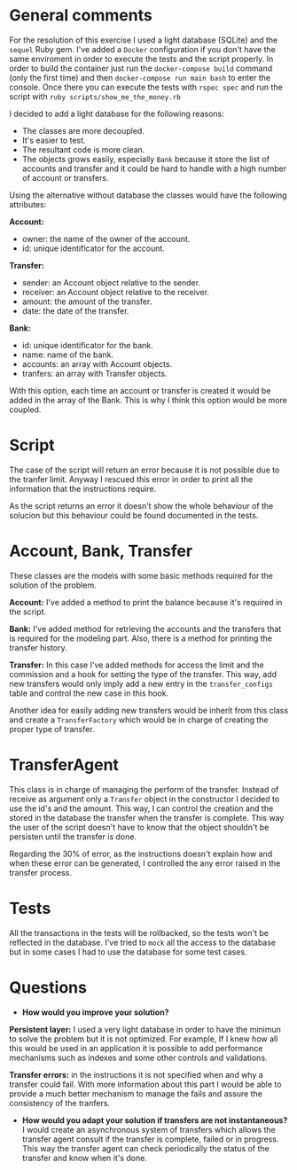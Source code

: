 # General comments

For the resolution of this exercise I used a light database (SQLite) and the `sequel` Ruby gem. I've added a `Docker` configuration if you don't have the same enviroment in order to execute the tests and the script properly. In order to build the container just run the `docker-compose build` command (only the first time) and then `docker-compose run main bash` to enter the console. Once there you can execute the tests with `rspec spec` and run the script with `ruby scripts/show_me_the_money.rb`

I decided to add a light database for the following reasons:

- The classes are more decoupled.
- It's easier to test.
- The resultant code is more clean.
- The objects grows easily, especially `Bank` because it store the list of accounts and transfer and it could be hard to handle with a high number of account or transfers.

Using the alternative without database the classes would have the following attributes:

**Account:**
- owner: the name of the owner of the account.
- id: unique identificator for the account.

**Transfer:**
- sender: an Account object relative to the sender.
- receiver: an Account object relative to the receiver.
- amount: the amount of the transfer.
- date: the date of the transfer.

**Bank:**
- id: unique identificator for the bank.
- name: name of the bank.
- accounts: an array with Account objects.
- tranfers: an array with Transfer objects.

With this option, each time an account or transfer is created it would be added in the array of the Bank. This is why I think this option would be more coupled.

# Script

The case of the script will return an error because it is not possible due to the tranfer limit. Anyway I rescued this error in order to print all the information that the instructions require.

As the script returns an error it doesn't show the whole behaviour of the solucion but this behaviour could be found documented in the tests.

# Account, Bank, Transfer

These classes are the models with some basic methods required for the solution of the problem.

**Account:**
I've added a method to print the balance because it's required in the script.

**Bank:**
I've added method for retrieving the accounts and the transfers that is required for the modeling part. Also, there is a method for printing the transfer history.

**Transfer:**
In this case I've added methods for access the limit and the commission and a hook for setting the type of the transfer. This way, add new transfers would only imply add a new entry in the `transfer_configs` table and control the new case in this hook.

Another idea for easily adding new transfers would be inherit from this class and create a `TransferFactory` which would be in charge of creating the proper type of transfer.

# TransferAgent
This class is in charge of managing the perform of the transfer. Instead of receive as argument only a `Transfer` object in the constructor I decided to use the id's and the amount. This way, I can control the creation and the stored in the database the transfer when the transfer is complete. This way the user of the script doesn't have to know that the object shouldn't be persisten until the transfer is done.

Regarding the 30% of error, as the instructions doesn't explain how and when these error can be generated, I controlled the any error raised in the transfer process.

# Tests

All the transactions in the tests will be rollbacked, so the tests won't be reflected in the database. I've tried to `mock` all the access to the database but in some cases I had to use the database for some test cases.

# Questions

- **How would you improve your solution?**

**Persistent layer:** I used a very light database in order to have the minimun to solve the problem but it is not optimized. For example, If I knew how all this would be used in an application it is possible to add performance mechanisms such as indexes and some other controls and validations.

**Transfer errors:** in the instructions it is not specified when and why a transfer could fail. With more information about this part I would be able to provide a much better mechanism to manage the fails and assure the consistency of the tranfers.

- **How would you adapt your solution if transfers are not instantaneous?**
I would create an asynchronous system of transfers which allows the transfer agent consult if the transfer is complete, failed or in progress. This way the transfer agent can check periodically the status of the transfer and know when it's done.
